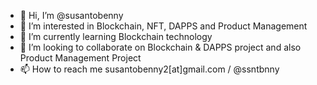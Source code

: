 - 👋 Hi, I’m @susantobenny
- 👀 I’m interested in Blockchain, NFT, DAPPS and Product Management
- 🌱 I’m currently learning Blockchain technology
- 💞️ I’m looking to collaborate on Blockchain & DAPPS project and also Product Management Project
- 📫 How to reach me susantobenny2[at]gmail.com / @ssntbnny

<!---
susantobenny/susantobenny is a ✨ special ✨ repository because its `README.md` (this file) appears on your GitHub profile.
You can click the Preview link to take a look at your changes.
--->
